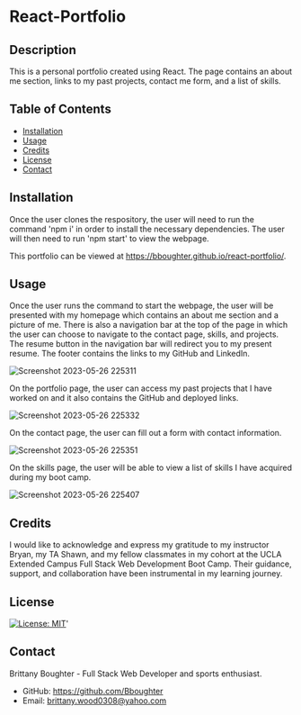 # React-Portfolio

## Description

This is a personal portfolio created using React. The page contains an about me section, links to my past projects, contact me form, and a list of skills.

## Table of Contents 

- [Installation](#installation)
- [Usage](#usage)
- [Credits](#credits)
- [License](#license)
- [Contact](#contact)

## Installation

Once the user clones the respository, the user will need to run the command 'npm i' in order to install the necessary dependencies. The user will then need to run 'npm start' to view the webpage.

This portfolio can be viewed at https://bboughter.github.io/react-portfolio/.

## Usage

Once the user runs the command to start the webpage, the user will be presented with my homepage which contains an about me section and a picture of me. There is also a navigation bar at the top of the page in which the user can choose to navigate to the contact page, skills, and projects. The resume button in the navigation bar will redirect you to my present resume. The footer contains the links to my GitHub and LinkedIn.

![Screenshot 2023-05-26 225311](https://github.com/Bboughter/react-portfolio/assets/113574704/e60fa0ef-bdbb-49c2-ae20-e59a16e06c04)

On the portfolio page, the user can access my past projects that I have worked on and it also contains the GitHub and deployed links.

![Screenshot 2023-05-26 225332](https://github.com/Bboughter/react-portfolio/assets/113574704/4f938672-0c48-41eb-966a-5110b09102bc)

On the contact page, the user can fill out a form with contact information.

![Screenshot 2023-05-26 225351](https://github.com/Bboughter/react-portfolio/assets/113574704/9e043b49-9d95-4b8e-b404-d4ca0f92dfcc)

On the skills page, the user will be able to view a list of skills I have acquired during my boot camp.

![Screenshot 2023-05-26 225407](https://github.com/Bboughter/react-portfolio/assets/113574704/4ec52385-1d55-4b4c-8269-62004f46d3cd)

## Credits

I would like to acknowledge and express my gratitude to my instructor Bryan, my TA Shawn, and my fellow classmates in my cohort at the UCLA Extended Campus Full Stack Web Development Boot Camp. Their guidance, support, and collaboration have been instrumental in my learning journey.

## License

[![License: MIT](https://img.shields.io/badge/License-MIT-yellow.svg)](https://opensource.org/licenses/MIT)'

## Contact 

Brittany Boughter - Full Stack Web Developer and sports enthusiast.

- GitHub: https://github.com/Bboughter
- Email: brittany.wood0308@yahoo.com